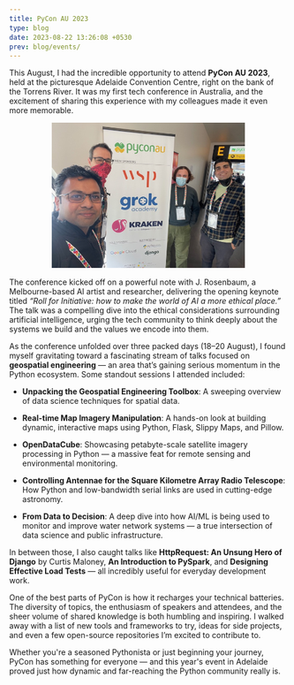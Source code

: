 ```yaml
---
title: PyCon AU 2023
type: blog
date: 2023-08-22 13:26:08 +0530
prev: blog/events/
---
```


This August, I had the incredible opportunity to attend **PyCon AU 2023**, held at the picturesque Adelaide Convention Centre, right on the bank of the Torrens River. It was my first tech conference in Australia, and the excitement of sharing this experience with my colleagues made it even more memorable.

<center>
    <img alt="" src="https://raw.githubusercontent.com/sdp5/sdp5.github.io-jekyll/refs/heads/source/source/images/pycon2023/IMG_1869.jpg" width="350"/>
</center>

The conference kicked off on a powerful note with J. Rosenbaum, a Melbourne-based AI artist and researcher, delivering the opening keynote titled _“Roll for Initiative: how to make the world of AI a more ethical place.”_ The talk was a compelling dive into the ethical considerations surrounding artificial intelligence, urging the tech community to think deeply about the systems we build and the values we encode into them.

As the conference unfolded over three packed days (18–20 August), I found myself gravitating toward a fascinating stream of talks focused on **geospatial engineering** — an area that’s gaining serious momentum in the Python ecosystem. Some standout sessions I attended included:

- **Unpacking the Geospatial Engineering Toolbox**: A sweeping overview of data science techniques for spatial data.

- **Real-time Map Imagery Manipulation**: A hands-on look at building dynamic, interactive maps using Python, Flask, Slippy Maps, and Pillow.

- **OpenDataCube**: Showcasing petabyte-scale satellite imagery processing in Python — a massive feat for remote sensing and environmental monitoring.

- **Controlling Antennae for the Square Kilometre Array Radio Telescope**: How Python and low-bandwidth serial links are used in cutting-edge astronomy.

- **From Data to Decision**: A deep dive into how AI/ML is being used to monitor and improve water network systems — a true intersection of data science and public infrastructure.

In between those, I also caught talks like **HttpRequest: An Unsung Hero of Django** by Curtis Maloney, **An Introduction to PySpark**, and **Designing Effective Load Tests** — all incredibly useful for everyday development work.

One of the best parts of PyCon is how it recharges your technical batteries. The diversity of topics, the enthusiasm of speakers and attendees, and the sheer volume of shared knowledge is both humbling and inspiring. I walked away with a list of new tools and frameworks to try, ideas for side projects, and even a few open-source repositories I’m excited to contribute to.

Whether you're a seasoned Pythonista or just beginning your journey, PyCon has something for everyone — and this year's event in Adelaide proved just how dynamic and far-reaching the Python community really is.
